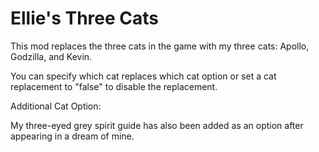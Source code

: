 # Ellie's Three Cats

This mod replaces the three cats in the game with my three cats: Apollo, Godzilla, and Kevin. 

You can specify which cat replaces which cat option or set a cat replacement to "false" to disable the replacement.

Additional Cat Option:

My three-eyed grey spirit guide has also been added as an option after appearing in a dream of mine.